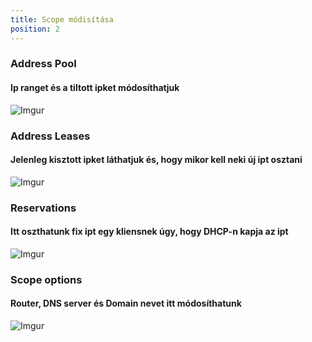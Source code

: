 ```yaml
---
title: Scope módisítása
position: 2
---
```


### Address Pool
#### Ip ranget és a tiltott ipket módosíthatjuk
![Imgur](https://i.imgur.com/60BDSOk.png)

### Address Leases
#### Jelenleg kisztott ipket láthatjuk és, hogy mikor kell neki új ipt osztani
![Imgur](https://i.imgur.com/rMge9ZV.png)

### Reservations
#### Itt oszthatunk fix ipt egy kliensnek úgy, hogy DHCP-n kapja az ipt
![Imgur](https://i.imgur.com/2tcDlJ7.png)

### Scope options
#### Router, DNS server és Domain nevet itt módosíthatunk
![Imgur](https://i.imgur.com/XPSrsPi.png)